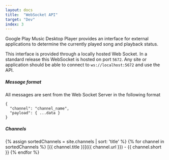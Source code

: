 ```yaml
---
layout: docs
title:  "WebSocket API"
target: "Dev"
index: 3
---
```


Google Play Music Desktop Player provides an interface for external applications to determine the currently played song and playback status.

This interface is provided through a locally hosted Web Socket. In a standard release this WebSocket is hosted on port `5672`. Any site or
application should be able to connect to `ws://localhost:5672` and use the API.

##### Message format

All messages are sent from the Web Socket Server in the following format

<pre><code class="language-javascript">{
  "channel": "channel_name",
  "payload": { ...data }
}
</code></pre>

##### Channels

{% assign sortedChannels = site.channels | sort: 'title' %}
{% for channel in sortedChannels %}
[{{ channel.title }}]({{ channel.url }}) - {{ channel.short }}
{% endfor %}
